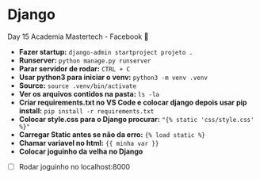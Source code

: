 # Django

Day 15 Academia Mastertech - Facebook 🚀


- **Fazer startup:** `django-admin startproject projeto .`
- **Runserver:** `python manage.py runserver` 
- **Parar servidor de rodar:** `CTRL + C` 
- **Usar python3 para iniciar o venv:** `python3 -m venv .venv`
- **Source:** `source .venv/bin/activate` 
- **Ver os arquivos contidos na pasta:** `ls -la`
- **Criar requirements.txt no VS Code e colocar django depois usar pip install:** `pip install -r requirements.txt` 
- **Colocar style.css para o Django procurar:** `"{% static 'css/style.css' %}"` 
- **Carregar Static antes se não da erro:** `{% load static %}` 
- **Chamar variavel no html:** `{{ minha var }}` 
- **Colocar joguinho da velha no Django** 
- [ ] Rodar joguinho no localhost:8000
  

